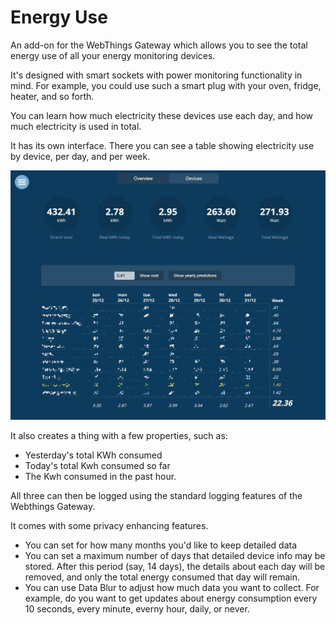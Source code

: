 # Energy Use

An add-on for the WebThings Gateway which allows you to see the total energy use of all your energy monitoring devices. 

It's designed with smart sockets with power monitoring functionality in mind. For example, you could use such a smart plug with your oven, fridge, heater, and so forth.

You can learn how much electricity these devices use each day, and how much electricity is used in total.

It has its own interface. There you can see a table showing electricity use by device, per day, and per week.

![Energy use overview](screenshot.jpg?raw=true "Energy use overview")

It also creates a thing with a few properties, such as:
- Yesterday's total KWh consumed
- Today's total Kwh consumed so far
- The Kwh consumed in the past hour.

All three can then be logged using the standard logging features of the Webthings Gateway.

It comes with some privacy enhancing features.
- You can set for how many months you'd like to keep detailed data
- You can set a maximum number of days that detailed device info may be stored. After this period (say, 14 days), the details about each day will be removed, and only the total energy consumed that day will remain. 
- You can use Data Blur to adjust how much data you want to collect. For example, do you want to get updates about energy consumption every 10 seconds, every minute, everny hour, daily, or never.

